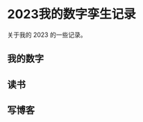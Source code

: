 # 2023我的数字孪生记录
关于我的 2023 的一些记录。

## 我的数字

<!--START_SECTION:my_number-->
<!--END_SECTION:my_number-->

## 读书

<!--START_SECTION:my_read-->
<!--END_SECTION:my_read-->

## 写博客
<!--START_SECTION:my_blog-->
<!--END_SECTION:my_blog-->
